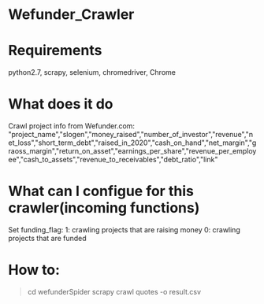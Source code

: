 # Wefunder_Crawler

# Requirements
python2.7, scrapy, selenium, chromedriver, Chrome

# What does it do
Crawl project info from Wefunder.com:
"project_name","slogen","money_raised","number_of_investor","revenue","net_loss","short_term_debt","raised_in_2020","cash_on_hand","net_margin","graoss_margin","return_on_asset","earnings_per_share","revenue_per_employee","cash_to_assets","revenue_to_receivables","debt_ratio","link"

# What can I configue for this crawler(incoming functions)
Set funding_flag: 
    1: crawling projects that are raising money
    0: crawling projects that are funded

# How to:
> cd wefunderSpider
> scrapy crawl quotes -o result.csv
